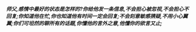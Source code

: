 ***师父,感情中最好的状态是怎样的?你给他发一条信息,不会担心被忽视,不会担心不回复;你知道他在忙,你也知道他有时间一定会回复;不会刻意敏感猜疑,不用小心翼翼;你们可坦然的聊所有的话题,你懂他的言外之意,他懂你的欲言又止;***